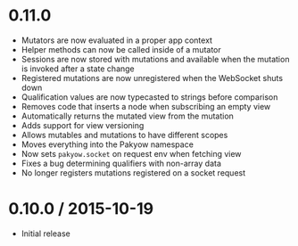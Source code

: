 # 0.11.0

  * Mutators are now evaluated in a proper app context
  * Helper methods can now be called inside of a mutator
  * Sessions are now stored with mutations and available when the mutation is invoked after a state change
  * Registered mutations are now unregistered when the WebSocket shuts down
  * Qualification values are now typecasted to strings before comparison
  * Removes code that inserts a node when subscribing an empty view
  * Automatically returns the mutated view from the mutation
  * Adds support for view versioning
  * Allows mutables and mutations to have different scopes
  * Moves everything into the Pakyow namespace
  * Now sets `pakyow.socket` on request env when fetching view
  * Fixes a bug determining qualifiers with non-array data
  * No longer registers mutations registered on a socket request

# 0.10.0 / 2015-10-19

  * Initial release
